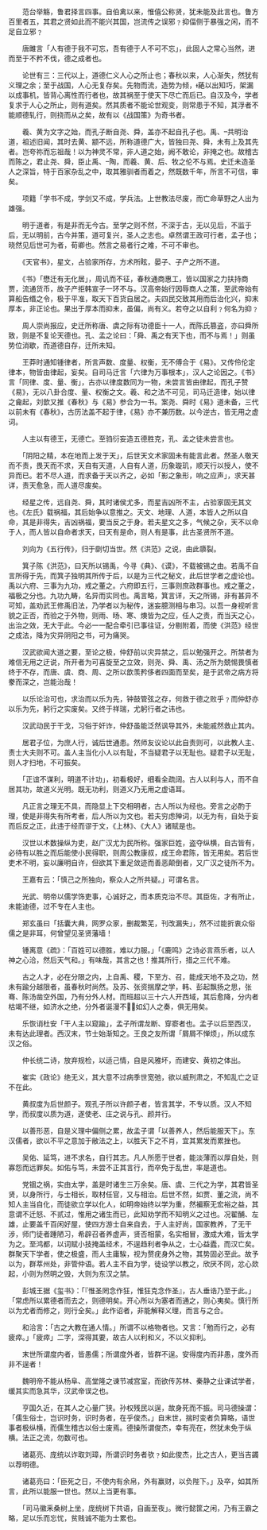 <!-- { "loadSidebar": true } -->
　　范台举觞，鲁君择言四事。自伯禽以来，惟僖公称贤，犹未能及此言也。鲁方百里者五，其君之贤如此而不能兴其国，岂流传之误邪﹖抑偪侧于暴强之闲，而不足自立邪﹖

　　唐雎言「人有德于我不可忘，吾有德于人不可不忘」，此固人之常心当然，进而至于不矜不伐，德之成者也。

　　论世有三：三代以上，道德仁义人心之所止也；春秋以来，人心渐失，然犹有义理之余；至于战国，人心无复存矣。先物而流，造势为倾，蕝以出知巧，架漏以成事机，皆背心离性而行者也，故其祸至于使天下尽亡而后已。自汉及今，学者复求于人心之所止，则有道矣。然其质者不能论世观变，则常患于不知，其浮者不能顺德轧行，则挠而从之矣，故有以《战国策》为奇书者。

　　羲、黄为文字之始，而孔子断自尧、舜，盖亦不起自孔子也。禹、共明治道，祖述旧闻，其时去黄、颛不远，所称道德广大，皆独曰尧、舜，未有上及其先者。岂夸祢而忘祖哉！以为神灵不常，非人道之始，阙不敢论，非掩之也。故稽古而陈之，君止尧、舜，臣止禹、陶，而羲、黄、后、牧之伦不与焉。史迁未造圣人之深旨，特于百家杂乱之中，取其雅驯者而着之，然既数千年，所言不可信，审矣。

　　项籍「学书不成，学剑又不成，学兵法。上世教法尽废，而亡命草野之人出为雄强。

　　明于道者，有是非而无今古。至学之则不然，不深于古，无以见后，不监于后，无以明前，古今并策，道可复兴，圣人之志也。卓然谓王政可行者，孟子也；晓然见后世可为者，荀卿也。然言之易者行之难，不可不审也。

　　《天官书》，星文，占验家所存，方术所眩，晏子、子产之所不道。

　　《书》「懋迁有无化居」，周讥而不征，春秋通商惠工，皆以国家之力扶持商贾，流通货币，故子产拒韩宣子一环不与。汉高帝始行因辱商人之策，至武帝始有算船告缗之令，极于平准，取天下百货自居之。夫四民交致其用而后治化兴，抑末厚本，非正论也。果出于厚本而抑末，虽偏，尚有义。若夺之以自利﹖何名为抑﹖

　　周人崇尚报应，史迁所称唐、虞之际有功德臣十一人，而陈氏篡盗，亦曰舜所致，则是不复论天德也。孔、孟之论曰：「舜、禹之有天下也，而不与焉！」则虽势位消歇，而道德自存，迁所未知。

　　王莽时通知锺律者，所言声数、度量、权衡，无不傅合于《易》。又传伶伦定律本，物皆由律起，妄矣。自司马迁言「六律为万事根本」，汉人之论因之。《书》言「同律、度、量、衡」，古亦以律度数同为一物，未尝言皆由律起，而孔子赞《易》，无以八卦合度、量、权衡之文。羲、和之法不可见，司马迁造律，始以律之龠起，刘歆又推《春秋》与《易》参合为一书。案尧、舜时《易》道未备，三代以前未有《春秋》，古历法盖不起于律，《易》亦不兼历数。以今逆古，皆无用之虚词。

　　人主以有德王，无德亡。至驺衍妄造五德胜克，孔、孟之徒未尝言也。

　　「阴阳之精，本在地而上发于天」，后世天文术家固未有能言此者。然圣人敬天而不责，畏天而不求，天自有天道，人自有人道，历象璇玑，顺天行以授人，使不异而已。若不尽人道，而求备于天以齐之，必如「影之象形，响之应声」，求天甚详，责天愈急，而人道尽废矣。

　　经星之传，远自尧、舜，其时诸侯尤多，而星吉凶所不主，占验家固无其文也。《左氏》载祸福，其后始争以意推之。天文、地理、人道，本皆人之所以自命，其是非得失，吉凶祸福，要当反之于身。若夫星文之多，气候之杂，天不以命于人，而人皆以自命者求天，曰天有是命，则人有是事，此古圣贤所不道。

　　刘向为《五行传》，归于劘切当世。然《洪范》之说，由此隳裂。

　　箕子陈《洪范》，曰天所以锡禹，今寻《典》、《谟》，不载被锡之由。若禹不自言所得于先，而箕子独明其所传于后，以是为三代之秘文，此后世学者之虚论也。禹以六府、三事为九功，戒之董之。六府即五行，三事则庶政群事也。戒之董之，福极之分也。九功九畴，名异而实同也。禹言略，箕言详，天之所锡，非有甚异不可知，盖劝武王修禹旧法，乃学者以为秘传，迷妄臆测相与串习。以吾一身视听言貌之正否，而验之于外物，则雨、旸、寒、燠皆为之应，任人之责，而当天之心，出治之效，无大于此。今必一一配合牵引已事往证，分剔附着，而使《洪范》经世之成法，降为灾异阴阳之书，可为痛哭。

　　汉武欲闻大道之要，至论之极，仲舒前以灾异禁之，后以勉强开之。所禁者为难信无用之迂说，所开者为可喜旋至之立效，则尧、舜、禹、汤之所为兢惕畏慎者终于不存，而唐、虞、商、周、之所以歆羡矜侈者四面而至矣，是于武帝之病方将豢而深之，岂能治哉！

　　以乐论治可也，求治而以乐为先，钟鼓管弦之存，何救于德之败乎﹖而仲舒亦以乐为先，躬行之实废矣。又终于祥瑞，尤躬行者之讳也。

　　汉武动民于干戈，习俗于奸诈，仲舒虽能泛然讽导其外，未能戚然救止其内。

　　居君子位，为庶人行，诚后世通患。然师友议论以此自责则可，以此教人主、责士大夫则不可。盖人主当化小人以有耻，不当疑君子以无耻也。疑君子以无耻，则人才扫地，不可振矣。

　　「正谊不谋利，明道不计功」，初看极好，细看全疏阔。古人以利与人，而不自居其功，故道义光明。既无功利，则道义乃无用之虚语耳。

　　凡正言之理无不具，而隐显上下交相明者，古人所以为经也。旁言之必酌于理，使是非得失有所考者，后人所以为文也。若夫穷虑殚词，以无为有，自处于妄而后反之正，此违于经而谬于文，《上林》、《大人》诸赋是也。

　　汉世以术数操纵为吏，赵广汉尤为民所称。强家巨姓，盗夺纵横，自古皆有，必待有以胜之而后能使小民得职，则周公教康叔，成王命君陈，皆无用矣。若后世吏术不明，妄以廉明自许，但欲其下重足敛迹而善恶颠倒者，又广汉之徒所不为。

　　王嘉有云：「慎己之所独向，察众人之所共疑。」可谓名言。

　　光武、明帝以儒学饰吏事，心诚好之，而本质克治不尽。其臣佐，才有所止，未能迪德，过不专在人主也。

　　郑玄虽曰「括囊大典，网罗众家，删裁繁芜，刊改漏失」，然不过能折衷众俗儒之是非耳，何曾望见圣贤藩墙！

　　锺离意《疏》：「百姓可以德胜，难以力服。」「《鹿鸣》之诗必言燕乐者，以人神之心洽，然后天气和。」有味哉，其言之也！推其所行，措之三代不难。

　　古之人才，必在分限之内，上自禹、稷，下至方、召，能成天地不及之功，然未有踰分越限者，虽春秋时尚然。及苏、张资揣摩之学，韩、彭起飘扬之思，张骞、陈汤凿空外国，乃有分外人材。而班超以三十六人开西域，其后愈降，分内者枯竭不继，如济水之绝，分外者诞漫不，如幻人之奏，俱无用矣。

　　乐恢诮杜安「干人主以窥踰」，孟子所谓龙断、穿窬者也。孟子以后至西汉，未有达此理者。西汉末，节士始渐知之。王良之友所谓「屑屑不惮烦」，所以成东汉之俗。

　　仲长统二诗，放弃规检，以适己情，自是风雅坏，而建安、黄初之体出。

　　崔实《政论》绝无义，其大意不过病季世宽弛，欲以威刑肃之，不知乱亡之证不在此。

　　黄叔度为后世颜子。观孔子所以许颜子者，皆言其学，不专以质。汉人不知学，而叔度以质为道，遂使老、庄之说与孔、颜并行。

　　以善形恶，自是义理中偏侧之累，故孟子谓「以善养人，然后能服天下」。东汉儒者，欲以不平之意加于敝法之上，以胜天下之不肖，宜其累发而累挫也。

　　吴佑、延笃，进不求名，自行其志。凡人所愿于世者，能淡薄而以厚自处，则寡怨而远罪矣。如佑与笃，未尝不正其言行，而卒免于乱世，率是道也。

　　党锢之祸，实由太学，盖是时诸生三万余矣。唐、虞、三代之为学，其君皆圣贤，以身所行，与士相长，取材任官，又与相治。后世不然，如贾、董之流，尚不知人主当自化，而徒欲立学以化人，如明帝始终以学为重，然褊察无宏裕之益，其意谓不迁怒、不贰过，惟用之诸生而已，此知劝学而不知明义之过也。况翟酺、左雄，止要盖千百闲好屋，使四方游士自来自去，于人主好尚，国家教养，了无干涉，师门徒者踵陋习，希辟召者养虚声，贤否相蒙，名实相冒，激成大难，皆太学为之。至鸿都，以词赋小技掩盖经术，不逞趋利者争从之，士心益蠹，而汉亡矣。群聚天下学者，使之极盛，而人主庸騃，视为赘疣身外之物，其势固必至此。故予以为，群萃州处，非管仲语。若人主不自为学，徒设学以教之，欣厌不同，忿心欻起，小则为然明之毁，大则为东汉之禁。

　　彭城王据《玺书》：「『惟圣罔念作狂，惟狂克念作圣』，古人垂诰乃至于此。」「常虑所以累德者而去之，则德明矣。开心所以为塞者而通之，则心夷矣。慎行所以为尤者而修之，则行全矣。」此作诏者，非能解释义理，而言与之合。

　　和洽言：「古之大教在通人情。」所谓不以格物者也。又言：「勉而行之，必有疲瘁。」「疲瘁」二字，深得其要，故古人以利和义，不以义抑利。

　　末世所谓度内者，皆愚儒；所谓度外者，皆群不逞。安得度内而非愚，度外而非不逞者！

　　魏明帝不能从杨阜、高堂隆之谏节减宫室，而欲传苏林、秦静之业课试学者，缓其实而急其华，汉武帝误之也。

　　亨国久近，在其人之心量广狭。孙权残民以逞，故身死而不振。司马德操谓：「儒生俗士，岂识时务，识时务者，在乎俊杰。」自末世，揣时变者负算略，语世事者极纵横，而儒生稽古以俗士废焉。德操所谓俊杰，幸有亮在，然犹未免于纵横。法正之流，勿数可也。

　　诸葛亮、庞统以诈取刘璋，所谓识时务者欤﹖如此俊杰，比之古人，更当吉蠲以荐明德。

　　诸葛亮曰：「臣死之日，不使内有余帛，外有赢财，以负陛下。」及卒，如其所言，此所以能服一世也。然以上当更有事。

　　「司马徽釆桑树上坐，庞统树下共语，自画至夜」。微行懿筐之闲，乃有王霸之略，足以乐而忘忧，贫贱诚不能为士累也。

